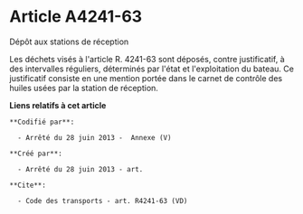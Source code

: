 # Article A4241-63

Dépôt aux stations de réception 

Les déchets visés à l'article R. 4241-63 sont déposés, contre justificatif, à des intervalles réguliers, déterminés par
l'état et l'exploitation du bateau. Ce justificatif consiste en une mention portée dans le carnet de contrôle des huiles
usées par la station de réception.

**Liens relatifs à cet article**

	**Codifié par**:

	  - Arrêté du 28 juin 2013 -  Annexe (V)

	**Créé par**:

	  - Arrêté du 28 juin 2013 - art.

	**Cite**:

	  - Code des transports - art. R4241-63 (VD)
